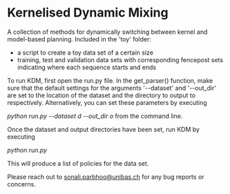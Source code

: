 Kernelised Dynamic Mixing
=========================

A collection of methods for dynamically switching between kernel and model-based planning. Included in the 'toy' folder:
  - a script to create a toy data set of a certain size
  - training, test and validation data sets with corresponding fencepost sets indicating where each sequence starts and ends
  
To run KDM, first open the run.py file. In the get_parser() function, make sure that the default settings for the arguments '--dataset' and '--out_dir' are set to the location of the dataset and the directory to output to respectively. Alternatively, you can set these parameters by executing

*python run.py --dataset d --out_dir o* from the command line.

Once the dataset and output directories have been set, run KDM by executing

*python run.py*

This will produce a list of policies for the data set.

Please reach out to sonali.parbhoo@unibas.ch for any bug reports or concerns.






